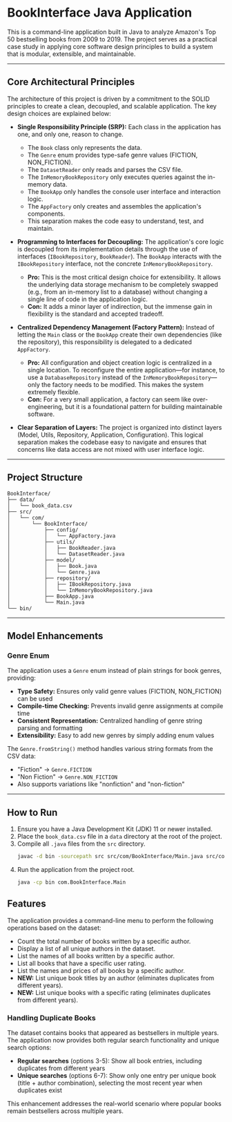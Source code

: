 # BookInterface Java Application

This is a command-line application built in Java to analyze Amazon's Top 50 bestselling books from 2009 to 2019. The project serves as a practical case study in applying core software design principles to build a system that is modular, extensible, and maintainable.

***

## Core Architectural Principles

The architecture of this project is driven by a commitment to the SOLID principles to create a clean, decoupled, and scalable application. The key design choices are explained below:

* **Single Responsibility Principle (SRP):** Each class in the application has one, and only one, reason to change.
    * The `Book` class only represents the data.
    * The `Genre` enum provides type-safe genre values (FICTION, NON_FICTION).
    * The `DatasetReader` only reads and parses the CSV file.
    * The `InMemoryBookRepository` only executes queries against the in-memory data.
    * The `BookApp` only handles the console user interface and interaction logic.
    * The `AppFactory` only creates and assembles the application's components.
    * This separation makes the code easy to understand, test, and maintain.

* **Programming to Interfaces for Decoupling:** The application's core logic is decoupled from its implementation details through the use of interfaces (`IBookRepository`, `BookReader`). The `BookApp` interacts with the `IBookRepository` interface, not the concrete `InMemoryBookRepository`.
    * **Pro:** This is the most critical design choice for extensibility. It allows the underlying data storage mechanism to be completely swapped (e.g., from an in-memory list to a database) without changing a single line of code in the application logic.
    * **Con:** It adds a minor layer of indirection, but the immense gain in flexibility is the standard and accepted tradeoff.

* **Centralized Dependency Management (Factory Pattern):** Instead of letting the `Main` class or the `BookApp` create their own dependencies (like the repository), this responsibility is delegated to a dedicated `AppFactory`.
    * **Pro:** All configuration and object creation logic is centralized in a single location. To reconfigure the entire application—for instance, to use a `DatabaseRepository` instead of the `InMemoryBookRepository`—only the factory needs to be modified. This makes the system extremely flexible.
    * **Con:** For a very small application, a factory can seem like over-engineering, but it is a foundational pattern for building maintainable software.

* **Clear Separation of Layers:** The project is organized into distinct layers (Model, Utils, Repository, Application, Configuration). This logical separation makes the codebase easy to navigate and ensures that concerns like data access are not mixed with user interface logic.

***

## Project Structure

```
BookInterface/
├── data/
│   └── book_data.csv
├── src/
│   └── com/
│       └── BookInterface/
│           ├── config/
│           │   └── AppFactory.java
│           ├── utils/
│           │   ├── BookReader.java
│           │   └── DatasetReader.java
│           ├── model/
│           │   ├── Book.java
│           │   └── Genre.java
│           ├── repository/
│           │   ├── IBookRepository.java
│           │   └── InMemoryBookRepository.java
│           ├── BookApp.java
│           └── Main.java
└── bin/
```

***

## Model Enhancements

### Genre Enum
The application uses a `Genre` enum instead of plain strings for book genres, providing:
* **Type Safety:** Ensures only valid genre values (FICTION, NON_FICTION) can be used
* **Compile-time Checking:** Prevents invalid genre assignments at compile time
* **Consistent Representation:** Centralized handling of genre string parsing and formatting
* **Extensibility:** Easy to add new genres by simply adding enum values

The `Genre.fromString()` method handles various string formats from the CSV data:
- "Fiction" → `Genre.FICTION`
- "Non Fiction" → `Genre.NON_FICTION`
- Also supports variations like "nonfiction" and "non-fiction"

***

## How to Run

1.  Ensure you have a Java Development Kit (JDK) 11 or newer installed.
2.  Place the `book_data.csv` file in a `data` directory at the root of the project.
3.  Compile all `.java` files from the `src` directory.
    ```sh
    javac -d bin -sourcepath src src/com/BookInterface/Main.java src/com/BookInterface/BookApp.java src/com/BookInterface/config/AppFactory.java src/com/BookInterface/model/Book.java src/com/BookInterface/repository/*.java src/com/BookInterface/utils/*.java
    ```
4.  Run the application from the project root.
    ```sh
    java -cp bin com.BookInterface.Main
    ```

## Features

The application provides a command-line menu to perform the following operations based on the dataset:

* Count the total number of books written by a specific author.
* Display a list of all unique authors in the dataset.
* List the names of all books written by a specific author.
* List all books that have a specific user rating.
* List the names and prices of all books by a specific author.
* **NEW:** List unique book titles by an author (eliminates duplicates from different years).
* **NEW:** List unique books with a specific rating (eliminates duplicates from different years).

### Handling Duplicate Books

The dataset contains books that appeared as bestsellers in multiple years. The application now provides both regular search functionality and unique search options:

* **Regular searches** (options 3-5): Show all book entries, including duplicates from different years
* **Unique searches** (options 6-7): Show only one entry per unique book (title + author combination), selecting the most recent year when duplicates exist

This enhancement addresses the real-world scenario where popular books remain bestsellers across multiple years.